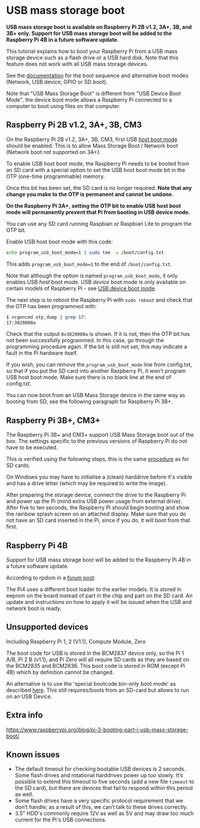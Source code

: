# USB mass storage boot

**USB mass storage boot is available on Raspberry Pi 2B v1.2, 3A+, 3B, and 3B+ only. Support for USB mass storage boot will be added to the Raspberry Pi 4B in a future software update.**

This tutorial explains how to boot your Raspberry Pi from a USB mass storage device such as a flash drive or a USB hard disk. Note that this feature does not work with all USB mass storage devices.

See the [documentation](./) for the boot sequence and alternative boot modes (Network, USB device, GPIO or SD boot).

Note that "USB Mass Storage Boot" is different from "USB Device Boot Mode", the device boot mode allows a Raspberry Pi connected to a computer to boot using files on that computer.

## Raspberry Pi 2B v1.2, 3A+, 3B, CM3

On the Raspberry Pi 2B v1.2, 3A+, 3B, CM3, first USB [host boot mode](host.md) should be enabled. This is to allow Mass Storage Boot / Network boot (Network boot not supported on 3A+).

To enable USB host boot mode, the Raspberry Pi needs to be booted from an SD card with a special option to set the USB host boot mode bit in the OTP (one-time programmable) memory. 

Once this bit has been set, the SD card is no longer required. **Note that any change you make to the OTP is permanent and cannot be undone.**

**On the Raspberry Pi 3A+, setting the OTP bit to enable USB host boot mode will permanently prevent that Pi from booting in USB device mode.**

You can use any SD card running Raspbian or Raspbian Lite to program the OTP bit.

Enable USB host boot mode with this code:

```bash
echo program_usb_boot_mode=1 | sudo tee -a /boot/config.txt
```

This adds `program_usb_boot_mode=1` to the end of `/boot/config.txt`.

Note that although the option is named `program_usb_boot_mode`, it only enables USB *host* boot mode. USB *device* boot mode is only available on certain models of Raspberry Pi - see [USB device boot mode](device.md).

The next step is to reboot the Raspberry Pi with `sudo reboot` and check that the OTP has been programmed with:

```bash
$ vcgencmd otp_dump | grep 17:
17:3020000a
```

Check that the output `0x3020000a` is shown. If it is not, then the OTP bit has not been successfully programmed. In this case, go through the programming procedure again. If the bit is still not set, this may indicate a fault in the Pi hardware itself.

If you wish, you can remove the `program_usb_boot_mode` line from config.txt, so that if you put the SD card into another Raspberry Pi, it won't program USB host boot mode. Make sure there is no blank line at the end of config.txt.

You can now boot from an USB Mass Storage device in the same way as booting from SD, see the following paragraph for Raspberry Pi 3B+.

## Raspberry Pi 3B+, CM3+

The Raspberry Pi 3B+ and CM3+ support USB Mass Storage boot out of the box. The settings specific to the previous versions of Raspberry Pi do not have to be executed.

This is verified using the following steps, this is the same [procedure](../../../installation/installing-images/) as for SD cards.

On Windows you may have to initialise a (clean) harddrive before it's visible and has a drive letter (which may be required to write the image).

After preparing the storage device, connect the drive to the Raspberry Pi and power up the Pi (mind extra USB power usage from external drive).
After five to ten seconds, the Raspberry Pi should begin booting and show the rainbow splash screen on an attached display. Make sure that you do not have an SD card inserted in the Pi, since if you do, it will boot from that first.

## Raspberry Pi 4B

Support for USB mass storage boot will be added to the Raspberry Pi 4B in a future software update.

According to rpdom in a [forum post](https://www.raspberrypi.org/forums/viewtopic.php?t=243995#p1488036):

The Pi4 uses a different boot loader to the earlier models. It is stored in eeprom on the board instead of part in the chip and part on the SD card. An update and instructions on how to apply it will be issued when the USB and network boot is ready.

## Unsupported devices

Including Raspberry Pi 1, 2 (V1.1), Compute Module, Zero

The boot code for USB is stored in the BCM2837 device only, so the Pi 1 A/B, Pi 2 B (v1.1), and Pi Zero will all require SD cards as they are based on the BCM2835 and BCM2836. This boot code is stored in ROM (except Pi 4B) which by definition cannot be changed.

An alternative is to use the 'special bootcode.bin-only boot mode' as described [here](./). This still requires/boots from an SD-card but allows to run on an USB Device.


## Extra info

https://www.raspberrypi.org/blog/pi-3-booting-part-i-usb-mass-storage-boot/

## Known issues

- The default timeout for checking bootable USB devices is 2 seconds. Some flash drives and rotational harddrives power up too slowly. It’s possible to extend this timeout to five seconds (add a new file `timeout` to the SD card), but there are devices that fail to respond within this period as well.
- Some flash drives have a very specific protocol requirement that we don’t handle; as a result of this, we can’t talk to these drives correctly.
- 3.5" HDD's commonly require 12V as well as 5V and may draw too much current for the Pi's USB connections.
